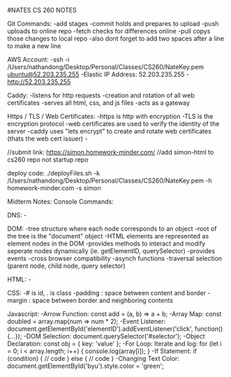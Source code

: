 #NATES CS 260 NOTES

Git Commands:
    -add stages
    -commit holds and prepares to upload
    -push uploads to online repo
    -fetch checks for differences online
    -pull copys those changes to local repo
    -also dont forget to add two spaces after a line to make a new line

AWS Account:
    -ssh -i /Users/nathandong/Desktop/Personal/Classes/CS260/NateKey.pem ubuntu@52.203.235.255
    -Elastic IP Address: 52.203.235.255
    -http://52.203.235.255

Caddy:
    -listens for http requests
    -creation and rotation of all web certificates
    -serves all html, css, and js files
    -acts as a gateway

Https / TLS / Web Certificates:
    -https is http with encryption
    -TLS is the encryption protocol
    -web certificates are used to verify the identity of the server
    -caddy uses "lets encrypt" to create and rotate web certificates (thats the web cert issuer)
    -

//submit link: https://simon.homework-minder.com/
//add simon-html to cs260 repo not startup repo


deploy code:
./deployFiles.sh -k /Users/nathandong/Desktop/Personal/Classes/CS260/NateKey.pem -h homework-minder.com -s simon


Midterm Notes:
Console Commands:

DNS:
    -

DOM:
    -tree structure where each node corresponds to an object
    -root of the tree is the "document" object
    -HTML elements are represented as element nodes in the DOM
    -provides methods to interact and modify seperate nodes dynamically (ie. getElementID, querySelector)
    -provides events
    -cross browser compatibility
    -asynch functions
    -traversal selection (parent node, child node, query selector)

HTML:
    -

CSS:
    -# is id, .<name> is class
    -padding : space between content and border
    -margin : space between border and neighboring contents

Javascript:
    -Arrow Function:
const add = (a, b) => a + b;
    -Array Map:
const doubled = array.map(num => num * 2);
    -Event Listener:
document.getElementById('elementID').addEventListener('click', function() {...});
    -DOM Selection:
document.querySelector('#selector');
    -Object Declaration:
const obj = { key: 'value' };
    -For Loop:
Iterate and log: for (let i = 0; i < array.length; i++) { console.log(array[i]); }
    -If Statement:
if (condition) { // code } else { // code }
    -Changing Text Color:
document.getElementById('byu').style.color = 'green';








    


